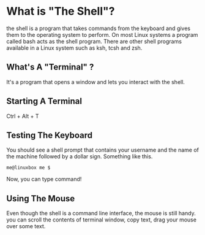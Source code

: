 # What is "The Shell"?
the shell is a program that takes commands from the keyboard and gives them to the operating system to perform.
On most Linux systems a program called bash acts as the shell program.
There are other shell programs available in a Linux system such as ksh, tcsh and zsh.

## What's A "Terminal" ?
It's a program that opens a window and lets you interact with the shell.

## Starting A Terminal
Ctrl + Alt + T

## Testing The Keyboard
You should see a shell prompt that contains your username and the name of the machine followed by a dollar sign. Something like this.
```
me@linuxbox me $
```
Now, you can type command!

## Using The Mouse
Even though the shell is a command line interface, the mouse is still handy.
you can scroll the contents of terminal window, copy text, drag your mouse over some text.
 
<!--stackedit_data:
eyJoaXN0b3J5IjpbMTQxNzc0NDEzXX0=
-->